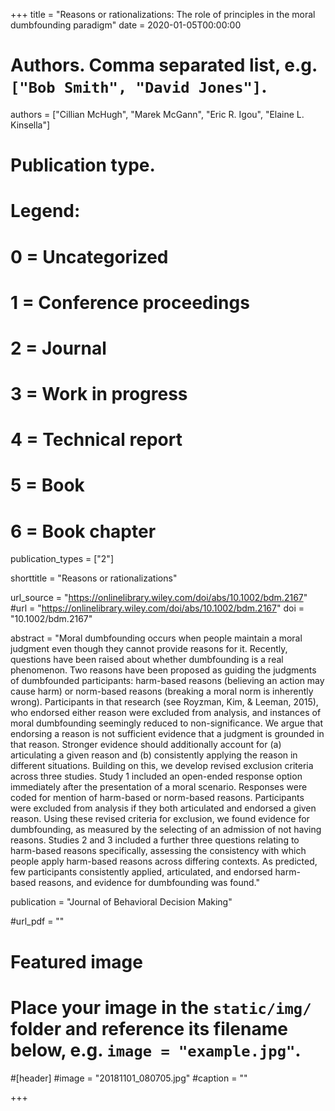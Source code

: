 +++
title = "Reasons or rationalizations: The role of principles in the moral dumbfounding paradigm"
date = 2020-01-05T00:00:00

# Authors. Comma separated list, e.g. `["Bob Smith", "David Jones"]`.
authors = ["Cillian McHugh", "Marek McGann", "Eric R. Igou", "Elaine L. Kinsella"]

# Publication type.
# Legend:
# 0 = Uncategorized
# 1 = Conference proceedings
# 2 = Journal
# 3 = Work in progress
# 4 = Technical report
# 5 = Book
# 6 = Book chapter
publication_types = ["2"]

shorttitle = "Reasons or rationalizations"

url_source = "https://onlinelibrary.wiley.com/doi/abs/10.1002/bdm.2167"
#url = "https://onlinelibrary.wiley.com/doi/abs/10.1002/bdm.2167"
doi = "10.1002/bdm.2167"

abstract = "Moral dumbfounding occurs when people maintain a moral judgment even though they cannot provide reasons for it. Recently, questions have been raised about whether dumbfounding is a real phenomenon. Two reasons have been proposed as guiding the judgments of dumbfounded participants: harm-based reasons (believing an action may cause harm) or norm-based reasons (breaking a moral norm is inherently wrong). Participants in that research (see Royzman, Kim, & Leeman, 2015), who endorsed either reason were excluded from analysis, and instances of moral dumbfounding seemingly reduced to non-significance. We argue that endorsing a reason is not sufficient evidence that a judgment is grounded in that reason. Stronger evidence should additionally account for (a) articulating a given reason and (b) consistently applying the reason in different situations. Building on this, we develop revised exclusion criteria across three studies. Study 1 included an open-ended response option immediately after the presentation of a moral scenario. Responses were coded for mention of harm-based or norm-based reasons. Participants were excluded from analysis if they both articulated and endorsed a given reason. Using these revised criteria for exclusion, we found evidence for dumbfounding, as measured by the selecting of an admission of not having reasons. Studies 2 and 3 included a further three questions relating to harm-based reasons specifically, assessing the consistency with which people apply harm-based reasons across differing contexts. As predicted, few participants consistently applied, articulated, and endorsed harm-based reasons, and evidence for dumbfounding was found."

publication = "Journal of Behavioral Decision Making"

#url_pdf = ""

# Featured image
# Place your image in the `static/img/` folder and reference its filename below, e.g. `image = "example.jpg"`.
#[header]
#image = "20181101_080705.jpg"
#caption = ""

+++
